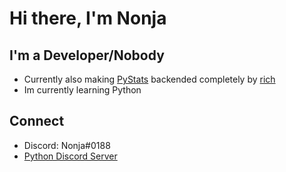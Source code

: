 # Hi there, I'm Nonja  

## I'm a Developer/Nobody

- Currently also making [PyStats](https://github.com/DamnUi/PyStats) backended completely by [rich](https://github.com/Textualize/rich)
- Im currently learning Python

## Connect
- Discord: Nonja#0188 
- [Python Discord Server](discord.gg/python)
